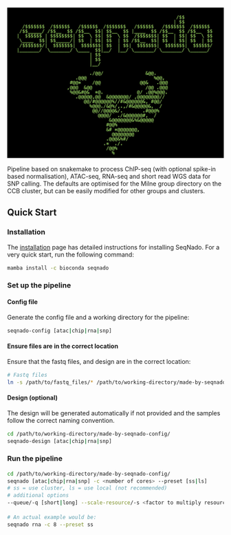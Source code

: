 ![Seqnado Logo](https://raw.githubusercontent.com/alsmith151/SeqNado/master/seqnado_logo.jpeg)

Pipeline based on snakemake to process ChIP-seq (with optional spike-in based normalisation), ATAC-seq, RNA-seq and short read WGS data for SNP calling. The defaults are optimised for the Milne group directory on the CCB cluster, but can be easily modified for other groups and clusters.


## Quick Start

### Installation

The [installation](installation.md) page has detailed instructions for installing SeqNado. For a very quick start, run the following command:

```bash
mamba install -c bioconda seqnado
```

### Set up the pipeline

#### Config file

Generate the config file and a working directory for the pipeline:

```bash
seqnado-config [atac|chip|rna|snp]
```

#### Ensure files are in the correct location

Ensure that the fastq files, and design are in the correct location:

```bash
# Fastq files
ln -s /path/to/fastq_files/* /path/to/working-directory/made-by-seqnado-config/fastq/
```

#### Design (optional)

The design will be generated automatically if not provided and the samples follow the correct naming convention.

```bash
cd /path/to/working-directory/made-by-seqnado-config/
seqnado-design [atac|chip|rna|snp]
```

### Run the pipeline

```bash
cd /path/to/working-directory/made-by-seqnado-config/
seqnado [atac|chip|rna|snp] -c <number of cores> --preset [ss|ls] 
# ss = use cluster, ls = use local (not recommended)
# additional options
--queue/-q [short|long] --scale-resource/-s <factor to multiply resources> 

# An actual example would be:
seqnado rna -c 8 --preset ss

```
